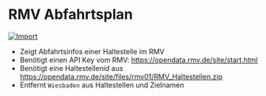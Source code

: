 # RMV Abfahrtsplan

[![Import](https://cdn.infobeamer.com/s/img/import.png)](https://info-beamer.com/use?url=https://github.com/sophieschi/package-rmv)

* Zeigt Abfahrtsinfos einer Haltestelle im RMV
* Benötigt einen API Key vom RMV: https://opendata.rmv.de/site/start.html
* Benötigt eine Haltestellenid aus https://opendata.rmv.de/site/files/rmv01/RMV_Haltestellen.zip
* Entfernt `Wiesbaden` aus Haltestellen und Zielnamen
